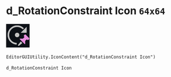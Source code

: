 # d_RotationConstraint Icon `64x64`
<img src="/img/d_RotationConstraint%20Icon.png" width=64 height=64>

``` CSharp
EditorGUIUtility.IconContent("d_RotationConstraint Icon")
```
```
d_RotationConstraint Icon
```
